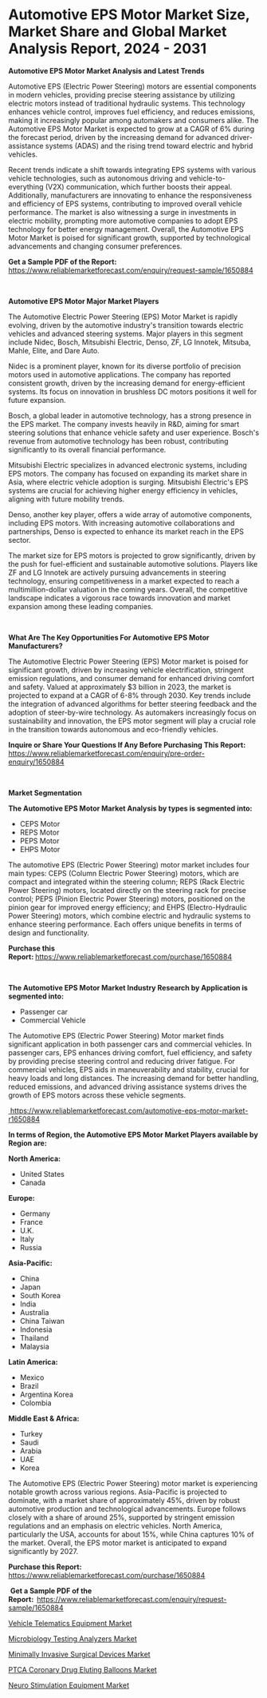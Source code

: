<p><h1>Automotive EPS Motor Market Size, Market Share and Global Market Analysis Report, 2024 - 2031</h1></p><p><strong>Automotive EPS Motor Market Analysis and Latest Trends</strong></p>
<p><p>Automotive EPS (Electric Power Steering) motors are essential components in modern vehicles, providing precise steering assistance by utilizing electric motors instead of traditional hydraulic systems. This technology enhances vehicle control, improves fuel efficiency, and reduces emissions, making it increasingly popular among automakers and consumers alike. The Automotive EPS Motor Market is expected to grow at a CAGR of 6% during the forecast period, driven by the increasing demand for advanced driver-assistance systems (ADAS) and the rising trend toward electric and hybrid vehicles.</p><p>Recent trends indicate a shift towards integrating EPS systems with various vehicle technologies, such as autonomous driving and vehicle-to-everything (V2X) communication, which further boosts their appeal. Additionally, manufacturers are innovating to enhance the responsiveness and efficiency of EPS systems, contributing to improved overall vehicle performance. The market is also witnessing a surge in investments in electric mobility, prompting more automotive companies to adopt EPS technology for better energy management. Overall, the Automotive EPS Motor Market is poised for significant growth, supported by technological advancements and changing consumer preferences.</p></p>
<p><strong>Get a Sample PDF of the Report:&nbsp;</strong> <a href="https://www.reliablemarketforecast.com/enquiry/request-sample/1650884?utm_campaign=1130&utm_medium=2&utm_source=Github&utm_content=ia&utm_term=08122024&utm_id=automotive-eps-motor">https://www.reliablemarketforecast.com/enquiry/request-sample/1650884</a></p>
<p>&nbsp;</p>
<p><strong>Automotive EPS Motor Major Market Players</strong></p>
<p><p>The Automotive Electric Power Steering (EPS) Motor Market is rapidly evolving, driven by the automotive industry's transition towards electric vehicles and advanced steering systems. Major players in this segment include Nidec, Bosch, Mitsubishi Electric, Denso, ZF, LG Innotek, Mitsuba, Mahle, Elite, and Dare Auto.</p><p>Nidec is a prominent player, known for its diverse portfolio of precision motors used in automotive applications. The company has reported consistent growth, driven by the increasing demand for energy-efficient systems. Its focus on innovation in brushless DC motors positions it well for future expansion.</p><p>Bosch, a global leader in automotive technology, has a strong presence in the EPS market. The company invests heavily in R&D, aiming for smart steering solutions that enhance vehicle safety and user experience. Bosch's revenue from automotive technology has been robust, contributing significantly to its overall financial performance.</p><p>Mitsubishi Electric specializes in advanced electronic systems, including EPS motors. The company has focused on expanding its market share in Asia, where electric vehicle adoption is surging. Mitsubishi Electric's EPS systems are crucial for achieving higher energy efficiency in vehicles, aligning with future mobility trends.</p><p>Denso, another key player, offers a wide array of automotive components, including EPS motors. With increasing automotive collaborations and partnerships, Denso is expected to enhance its market reach in the EPS sector.</p><p>The market size for EPS motors is projected to grow significantly, driven by the push for fuel-efficient and sustainable automotive solutions. Players like ZF and LG Innotek are actively pursuing advancements in steering technology, ensuring competitiveness in a market expected to reach a multimillion-dollar valuation in the coming years. Overall, the competitive landscape indicates a vigorous race towards innovation and market expansion among these leading companies.</p></p>
<p>&nbsp;</p>
<p><strong>What Are The Key Opportunities For Automotive EPS Motor Manufacturers?</strong></p>
<p><p>The Automotive Electric Power Steering (EPS) Motor market is poised for significant growth, driven by increasing vehicle electrification, stringent emission regulations, and consumer demand for enhanced driving comfort and safety. Valued at approximately $3 billion in 2023, the market is projected to expand at a CAGR of 6-8% through 2030. Key trends include the integration of advanced algorithms for better steering feedback and the adoption of steer-by-wire technology. As automakers increasingly focus on sustainability and innovation, the EPS motor segment will play a crucial role in the transition towards autonomous and eco-friendly vehicles.</p></p>
<p><strong>Inquire or Share Your Questions If Any Before Purchasing This Report:</strong> <a href="https://www.reliablemarketforecast.com/enquiry/pre-order-enquiry/1650884?utm_campaign=1130&utm_medium=2&utm_source=Github&utm_content=ia&utm_term=08122024&utm_id=automotive-eps-motor">https://www.reliablemarketforecast.com/enquiry/pre-order-enquiry/1650884</a></p>
<p>&nbsp;</p>
<p><strong>Market Segmentation</strong></p>
<p><strong>The Automotive EPS Motor Market Analysis by types is segmented into:</strong></p>
<p><ul><li>CEPS Motor</li><li>REPS Motor</li><li>PEPS Motor</li><li>EHPS Motor</li></ul></p>
<p><p>The automotive EPS (Electric Power Steering) motor market includes four main types: CEPS (Column Electric Power Steering) motors, which are compact and integrated within the steering column; REPS (Rack Electric Power Steering) motors, located directly on the steering rack for precise control; PEPS (Pinion Electric Power Steering) motors, positioned on the pinion gear for improved energy efficiency; and EHPS (Electro-Hydraulic Power Steering) motors, which combine electric and hydraulic systems to enhance steering performance. Each offers unique benefits in terms of design and functionality.</p></p>
<p><strong>Purchase this Report:&nbsp;</strong><a href="https://www.reliablemarketforecast.com/purchase/1650884?utm_campaign=1130&utm_medium=2&utm_source=Github&utm_content=ia&utm_term=08122024&utm_id=automotive-eps-motor">https://www.reliablemarketforecast.com/purchase/1650884</a></p>
<p>&nbsp;</p>
<p><strong>The Automotive EPS Motor Market Industry Research by Application is segmented into:</strong></p>
<p><ul><li>Passenger car</li><li>Commercial Vehicle</li></ul></p>
<p><p>The Automotive EPS (Electric Power Steering) Motor market finds significant application in both passenger cars and commercial vehicles. In passenger cars, EPS enhances driving comfort, fuel efficiency, and safety by providing precise steering control and reducing driver fatigue. For commercial vehicles, EPS aids in maneuverability and stability, crucial for heavy loads and long distances. The increasing demand for better handling, reduced emissions, and advanced driving assistance systems drives the growth of EPS motors across these vehicle segments.</p></p>
<p><a href="https://www.reliablemarketforecast.com/automotive-eps-motor-market-r1650884?utm_campaign=1130&utm_medium=2&utm_source=Github&utm_content=ia&utm_term=08122024&utm_id=automotive-eps-motor">&nbsp;https://www.reliablemarketforecast.com/automotive-eps-motor-market-r1650884</a></p>
<p><strong>In terms of Region, the Automotive EPS Motor Market Players available by Region are:</strong></p>
<p>
    <p> <strong> North America: </strong>
        <ul>
            <li>United States</li>
            <li>Canada</li>
        </ul>
        </p> 
    <p> <strong> Europe: </strong>
        <ul>
            <li>Germany</li>
            <li>France</li>
            <li>U.K.</li>
            <li>Italy</li>
            <li>Russia</li>
        </ul>
        </p> 
    <p> <strong> Asia-Pacific: </strong>
        <ul>
            <li>China</li>
            <li>Japan</li>
            <li>South Korea</li>
            <li>India</li>
            <li>Australia</li>
            <li>China Taiwan</li>
            <li>Indonesia</li>
            <li>Thailand</li>
            <li>Malaysia</li>
        </ul>
        </p> 
    <p> <strong> Latin America: </strong>
        <ul>
            <li>Mexico</li>
            <li>Brazil</li>
            <li>Argentina Korea</li>
            <li>Colombia</li>
        </ul>
        </p> 
    <p> <strong> Middle East & Africa: </strong>
        <ul>
            <li>Turkey</li>
            <li>Saudi</li>
            <li>Arabia</li>
            <li>UAE</li>
            <li>Korea</li>
        </ul>
    </p>
    </p>
<p><p>The Automotive EPS (Electric Power Steering) motor market is experiencing notable growth across various regions. Asia-Pacific is projected to dominate, with a market share of approximately 45%, driven by robust automotive production and technological advancements. Europe follows closely with a share of around 25%, supported by stringent emission regulations and an emphasis on electric vehicles. North America, particularly the USA, accounts for about 15%, while China captures 10% of the market. Overall, the EPS motor market is anticipated to expand significantly by 2027.</p></p>
<p><strong>Purchase this Report: </strong><a href="https://www.reliablemarketforecast.com/purchase/1650884?utm_campaign=1130&utm_medium=2&utm_source=Github&utm_content=ia&utm_term=08122024&utm_id=automotive-eps-motor">https://www.reliablemarketforecast.com/purchase/1650884</a></p>
<p>&nbsp;<strong>Get a Sample PDF of the Report:&nbsp;&nbsp;</strong><a href="https://www.reliablemarketforecast.com/enquiry/request-sample/1650884?utm_campaign=1130&utm_medium=2&utm_source=Github&utm_content=ia&utm_term=08122024&utm_id=automotive-eps-motor">https://www.reliablemarketforecast.com/enquiry/request-sample/1650884</a></p>
<p><strong></strong></p>
<p><p><a href="https://github.com/RickHolmes3/Market-Research-Report-List-7/blob/main/vehicle-telematics-equipment-market.md?utm_campaign=1130&utm_medium=2&utm_source=Github&utm_content=ia&utm_term=08122024&utm_id=automotive-eps-motor">Vehicle Telematics Equipment Market</a></p><p><a href="https://www.linkedin.com/pulse/compreh-proposis-fbaif?utm_campaign=1130&utm_medium=2&utm_source=Github&utm_content=ia&utm_term=08122024&utm_id=automotive-eps-motor">Microbiology Testing Analyzers Market</a></p><p><a href="https://www.linkedin.com/pulse/examining-minimally-invasive-surgical-devices-market-manufacturing-da1cc?utm_campaign=1130&utm_medium=2&utm_source=Github&utm_content=ia&utm_term=08122024&utm_id=automotive-eps-motor">Minimally Invasive Surgical Devices Market</a></p><p><a href="https://www.linkedin.com/pulse/t-insight-dial-ziosf?utm_campaign=1130&utm_medium=2&utm_source=Github&utm_content=ia&utm_term=08122024&utm_id=automotive-eps-motor">PTCA Coronary Drug Eluting Balloons Market</a></p><p><a href="https://www.linkedin.com/pulse/in-depth-analysis-size-neuro-stimulation-equipment-market-gnowc?utm_campaign=1130&utm_medium=2&utm_source=Github&utm_content=ia&utm_term=08122024&utm_id=automotive-eps-motor">Neuro Stimulation Equipment Market</a></p></p>